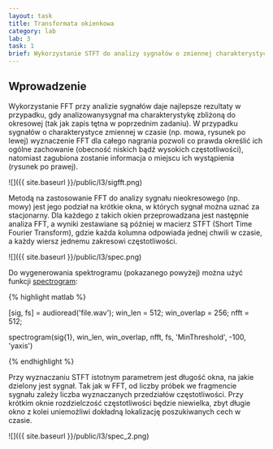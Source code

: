 ```yaml
---
layout: task
title: Transformata okienkowa
category: lab
lab: 3
task: 1
brief: Wykorzystanie STFT do analizy sygnałów o zmiennej charakterystyce
---
```


## Wprowadzenie

Wykorzystanie FFT przy analizie sygnałów daje najlepsze rezultaty w przypadku, gdy analizowanysygnał ma charakterystykę zbliżoną do okresowej (tak jak zapis tętna w poprzednim zadaniu). W przypadku sygnałów o charakterystyce zmiennej w czasie (np. mowa, rysunek po lewej) wyznaczenie FFT dla całego nagrania pozwoli co prawda określić ich ogólne zachowanie (obecność niskich bądź wysokich częstotliwości), natomiast zagubiona zostanie informacja o miejscu ich wystąpienia (rysunek po prawej). 

![]({{ site.baseurl }}/public/l3/sigfft.png)

Metodą na zastosowanie FFT do analizy sygnału nieokresowego (np. mowy) jest jego podział na krótkie okna, w których sygnał można uznać za stacjonarny. Dla każdego z takich okien przeprowadzana jest następnie analiza FFT, a wyniki zestawiane są później w macierz STFT (Short Time Fourier Transform), gdzie każda kolumna odpowiada jednej chwili w czasie, a każdy wiersz jednemu zakresowi częstotliwości.


![]({{ site.baseurl }}/public/l3/spec.png)

Do wygenerowania spektrogramu (pokazanego powyżej) można użyć funkcji [spectrogram](https://www.mathworks.com/help/signal/ref/spectrogram.html):

{% highlight matlab %}

[sig, fs] = audioread('file.wav');
win_len = 512;
win_overlap = 256;
nfft = 512;

spectrogram(sig{1}, win_len, win_overlap, nfft, fs, 'MinThreshold', -100, 'yaxis')

{% endhighlight %}

Przy wyznaczaniu STFT istotnym parametrem jest długość okna, na jakie dzielony jest sygnał. Tak jak w FFT, od liczby próbek we fragmencie sygnału zależy liczba wyznaczanych przedziałów częstotliwości. Przy krótkim oknie rozdzielczość częstotliwości będzie niewielka, zbyt długie okno z kolei uniemożliwi dokładną lokalizację poszukiwanych cech w czasie.


![]({{ site.baseurl }}/public/l3/spec_2.png)

